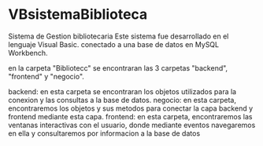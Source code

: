 # VBsistemaBiblioteca
Sistema de Gestion bibliotecaria
Este sistema fue desarrollado en el lenguaje Visual Basic. conectado a una base de datos en MySQL Workbench.

en la carpeta "Bibliotecc" se encontraran las 3 carpetas "backend", "frontend" y "negocio".

backend: en esta carpeta se encontraran los objetos utilizados para la conexion y las consultas a la base de datos.
negocio: en esta carpeta, encontraremos los objetos y sus metodos para conectar la capa backend y frontend mediante esta capa.
frontend: en esta carpeta, encontraremos las ventanas interactivas con el usuario, donde mediante eventos navegaremos en ella y consultaremos por informacion a la base de datos

